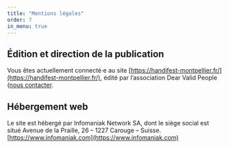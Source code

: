 ```yaml
---
title: "Mentions légales"
order: 7
in_menu: true
---
```

## Édition et direction de la publication

Vous êtes actuellement connecté·e au site [https://handifest-montpellier.fr/](https://handifest-montpellier.fr/), édité par l’association Dear Valid People ([nous contacter](https://handifest-montpellier.fr/contact.html). 

## Hébergement web

Le site est hébergé par Infomaniak Network SA, dont le siège social est situé Avenue de la Praille, 26 – 1227 Carouge – Suisse. [https://www.infomaniak.com](https://www.infomaniak.com) 